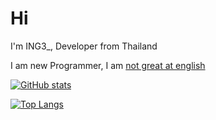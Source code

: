 # Hi

I'm ING3_, Developer from Thailand

I am new Programmer, I am [not great at english](https://translate.google.com/)

[![GitHub stats](https://github-readme-stats.vercel.app/api?username=ktng-3&theme=tokyonight)](https://github.com/KTNG-3/)

[![Top Langs](https://github-readme-stats.vercel.app/api/top-langs/?username=KTNG-3&layout=compact&theme=tokyonight)](https://github.com/KTNG-3)
